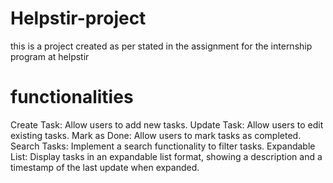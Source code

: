 # Helpstir-project
this is a project created as per stated in the assignment for the internship program at helpstir 
# functionalities 
Create Task: Allow users to add new tasks.
Update Task: Allow users to edit existing tasks.
Mark as Done: Allow users to mark tasks as completed.
Search Tasks: Implement a search functionality to filter tasks.
Expandable List: Display tasks in an expandable list format, showing a description and a timestamp of the last update when expanded.
